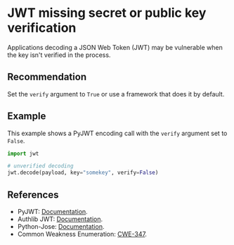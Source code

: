 # JWT missing secret or public key verification
Applications decoding a JSON Web Token (JWT) may be vulnerable when the key isn't verified in the process.


## Recommendation
Set the `verify` argument to `True` or use a framework that does it by default.


## Example
This example shows a PyJWT encoding call with the `verify` argument set to `False`.


```python
import jwt

# unverified decoding
jwt.decode(payload, key="somekey", verify=False)

```

## References
* PyJWT: [Documentation](https://pyjwt.readthedocs.io/en/stable/).
* Authlib JWT: [Documentation](https://docs.authlib.org/en/latest/specs/rfc7519.html).
* Python-Jose: [Documentation](https://github.com/mpdavis/python-jose).
* Common Weakness Enumeration: [CWE-347](https://cwe.mitre.org/data/definitions/347.html).
